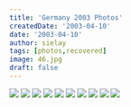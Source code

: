 ```yaml
---
title: 'Germany 2003 Photos'
createdDate: '2003-04-10'
date: '2003-04-10'
author: sielay
tags: [photos,recovered]
image: 46.jpg
draft: false
---
```


![](./46.jpg)
![](./48.jpg)
![](./49.jpg)
![](./50.jpg)
![](./56.jpg)
![](./63.jpg)
![](./64.jpg)
![](./76.jpg)
![](./77.jpg)
![](./78.jpg)

